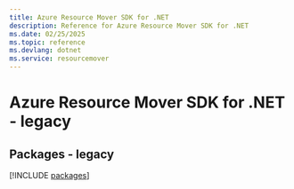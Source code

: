 ```yaml
---
title: Azure Resource Mover SDK for .NET
description: Reference for Azure Resource Mover SDK for .NET
ms.date: 02/25/2025
ms.topic: reference
ms.devlang: dotnet
ms.service: resourcemover
---
```

# Azure Resource Mover SDK for .NET - legacy
## Packages - legacy
[!INCLUDE [packages](resource-mover-index.md)]